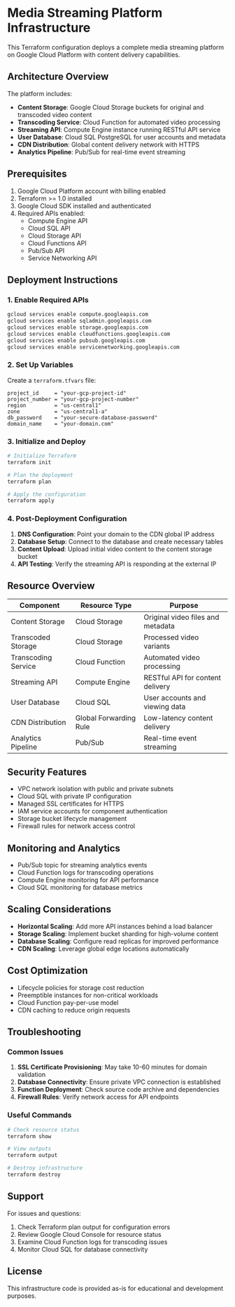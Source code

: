 # Media Streaming Platform Infrastructure

This Terraform configuration deploys a complete media streaming platform on Google Cloud Platform with content delivery capabilities.

## Architecture Overview

The platform includes:
- **Content Storage**: Google Cloud Storage buckets for original and transcoded video content
- **Transcoding Service**: Cloud Function for automated video processing
- **Streaming API**: Compute Engine instance running RESTful API service
- **User Database**: Cloud SQL PostgreSQL for user accounts and metadata
- **CDN Distribution**: Global content delivery network with HTTPS
- **Analytics Pipeline**: Pub/Sub for real-time event streaming

## Prerequisites

1. Google Cloud Platform account with billing enabled
2. Terraform >= 1.0 installed
3. Google Cloud SDK installed and authenticated
4. Required APIs enabled:
   - Compute Engine API
   - Cloud SQL API
   - Cloud Storage API
   - Cloud Functions API
   - Pub/Sub API
   - Service Networking API

## Deployment Instructions

### 1. Enable Required APIs

```bash
gcloud services enable compute.googleapis.com
gcloud services enable sqladmin.googleapis.com
gcloud services enable storage.googleapis.com
gcloud services enable cloudfunctions.googleapis.com
gcloud services enable pubsub.googleapis.com
gcloud services enable servicenetworking.googleapis.com
```

### 2. Set Up Variables

Create a `terraform.tfvars` file:

```hcl
project_id     = "your-gcp-project-id"
project_number = "your-gcp-project-number"
region         = "us-central1"
zone           = "us-central1-a"
db_password    = "your-secure-database-password"
domain_name    = "your-domain.com"
```

### 3. Initialize and Deploy

```bash
# Initialize Terraform
terraform init

# Plan the deployment
terraform plan

# Apply the configuration
terraform apply
```

### 4. Post-Deployment Configuration

1. **DNS Configuration**: Point your domain to the CDN global IP address
2. **Database Setup**: Connect to the database and create necessary tables
3. **Content Upload**: Upload initial video content to the content storage bucket
4. **API Testing**: Verify the streaming API is responding at the external IP

## Resource Overview

| Component | Resource Type | Purpose |
|-----------|---------------|---------|
| Content Storage | Cloud Storage | Original video files and metadata |
| Transcoded Storage | Cloud Storage | Processed video variants |
| Transcoding Service | Cloud Function | Automated video processing |
| Streaming API | Compute Engine | RESTful API for content delivery |
| User Database | Cloud SQL | User accounts and viewing data |
| CDN Distribution | Global Forwarding Rule | Low-latency content delivery |
| Analytics Pipeline | Pub/Sub | Real-time event streaming |

## Security Features

- VPC network isolation with public and private subnets
- Cloud SQL with private IP configuration
- Managed SSL certificates for HTTPS
- IAM service accounts for component authentication
- Storage bucket lifecycle management
- Firewall rules for network access control

## Monitoring and Analytics

- Pub/Sub topic for streaming analytics events
- Cloud Function logs for transcoding operations
- Compute Engine monitoring for API performance
- Cloud SQL monitoring for database metrics

## Scaling Considerations

- **Horizontal Scaling**: Add more API instances behind a load balancer
- **Storage Scaling**: Implement bucket sharding for high-volume content
- **Database Scaling**: Configure read replicas for improved performance
- **CDN Scaling**: Leverage global edge locations automatically

## Cost Optimization

- Lifecycle policies for storage cost reduction
- Preemptible instances for non-critical workloads
- Cloud Function pay-per-use model
- CDN caching to reduce origin requests

## Troubleshooting

### Common Issues

1. **SSL Certificate Provisioning**: May take 10-60 minutes for domain validation
2. **Database Connectivity**: Ensure private VPC connection is established
3. **Function Deployment**: Check source code archive and dependencies
4. **Firewall Rules**: Verify network access for API endpoints

### Useful Commands

```bash
# Check resource status
terraform show

# View outputs
terraform output

# Destroy infrastructure
terraform destroy
```

## Support

For issues and questions:
1. Check Terraform plan output for configuration errors
2. Review Google Cloud Console for resource status
3. Examine Cloud Function logs for transcoding issues
4. Monitor Cloud SQL for database connectivity

## License

This infrastructure code is provided as-is for educational and development purposes.